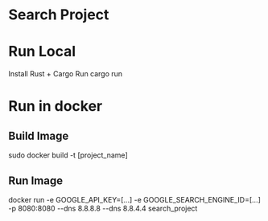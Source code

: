 # Search Project

# Run Local
Install Rust + Cargo
Run cargo run

# Run in docker
## Build Image
sudo docker build -t [project_name]

## Run Image
docker run -e GOOGLE_API_KEY=[...] -e GOOGLE_SEARCH_ENGINE_ID=[...] -p 8080:8080 --dns 8.8.8.8 --dns 8.8.4.4 search_project
